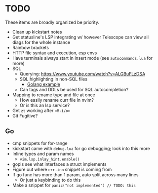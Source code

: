 # TODO

These items are broadly organized be priority.

- Clean up kickstart notes
- Get statusline's LSP integrating w/ however Telescope can view all diags for
  the whole instance
- Rainbow brackets
- HTTP file syntax and execution, esp envs
- Have terminals always start in insert mode (see `autocommands.lua` for more)
- SQL
  - Querying: https://www.youtube.com/watch?v=ALGBuFLzDSA
  - SQL highlighting in non-SQL files
    - [Golang example](https://www.reddit.com/r/neovim/comments/118e2bz/tip_use_treesitter_to_enable_sql_templates_inside/)
  - Can tags and DDLs be used for SQL autocompletion?
- Mapping to rename type and file at once
  - How easily rename curr file in nvim?
  - Or is this an lsp service?
- Get `zt` working after `<M-i/o>`
- Git Fugitive?

## Go

- cmp snippets for for-range
- kickstart came with `debug.lua` for go debugging; look into this more
- Inline types and param names
  - `vim.lsp.inlay_hint.enable()`
- gopls see what interfaces a struct implements
- Figure out where `err.inn` snippet is coming from
- If go func has more than 1 param, auto split across many lines
  - Or just a keybinding to do this
- Make a snippet for `panic("not implemented") // TODO: this`

